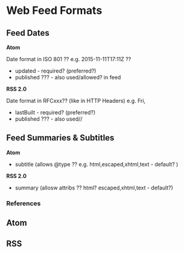 # Web Feed Formats

## Feed Dates

**Atom**

Date format in ISO 801 ?? e.g.  2015-11-11T17:11Z   ??

- updated        - required?  (preferred?)
- published ???  - also used/allowed? in feed

**RSS 2.0**

Date format in RFCxxx??  (like in HTTP Headers)  e.g. Fri,

- lastBuilt     - required? (preferred?)
- published ???  - also used//

## Feed Summaries & Subtitles

**Atom**

- subtitle   (allows @type ?? e.g. html,escaped,xhtml,text - default? )

**RSS 2.0**

- summary (allosw attribs ?? html? escaped,xhtml,text - default?)




### References

## Atom

## RSS

